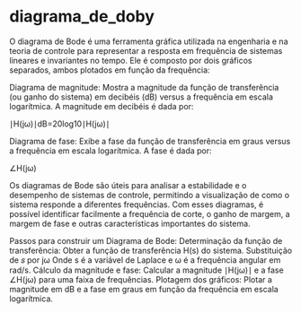 # diagrama_de_doby

O diagrama de Bode é uma ferramenta gráfica utilizada na engenharia e na teoria de controle para representar a resposta em frequência de sistemas lineares e invariantes no tempo. Ele é composto por dois gráficos separados, ambos plotados em função da frequência:

Diagrama de magnitude: Mostra a magnitude da função de transferência (ou ganho do sistema) em decibéis (dB) versus a frequência em escala logarítmica. A magnitude em decibéis é dada por:

∣H(jω)∣dB=20log10∣H(jω)∣

Diagrama de fase: Exibe a fase da função de transferência em graus versus a frequência em escala logarítmica. A fase é dada por:

∠H(jω)

Os diagramas de Bode são úteis para analisar a estabilidade e o desempenho de sistemas de controle, permitindo a visualização de como o sistema responde a diferentes frequências. Com esses diagramas, é possível identificar facilmente a frequência de corte, o ganho de margem, a margem de fase e outras características importantes do sistema.

Passos para construir um Diagrama de Bode:
Determinação da função de transferência: Obter a função de transferência H(s) do sistema.
Substituição de 𝑠 por jω Onde  s é a variável de Laplace e  ω é a frequência angular em rad/s.
Cálculo da magnitude e fase: Calcular a magnitude ∣H(jω)∣ e a fase ∠H(jω) para uma faixa de frequências.
Plotagem dos gráficos: Plotar a magnitude em dB e a fase em graus em função da frequência em escala logarítmica.
